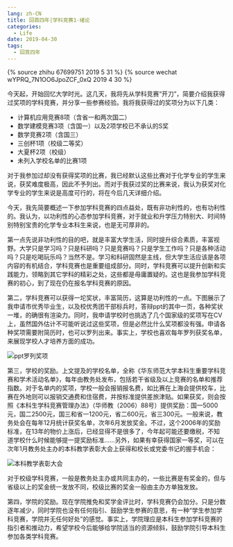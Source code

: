 ```yaml
---
lang: zh-CN
title: 回首四年|学科竞赛1·绪论
categories:
  - Life
date: 2019-04-30
tags:
  - 回首四年
---
```

{% source zhihu 67699751 2019 5 31 %}
{% source wechat wYPRQ_7N1OO6JpoZCF_0xQ 2019 4 30 %}

今天起，开始回忆大学时光。这几天，我将先从学科竞赛“开刀”，简要介绍我获得过奖项的学科竞赛，并分享一些参赛经验。我将我获得过的奖项分为以下几类：
<!--more-->

* 计算机应用竞赛8项（含省一和两次国二）
* 数学建模竞赛3项（含国一）以及2项学校已不承认的S奖
* 数学竞赛2项（含国三）
* 三创杯1项（校级二等奖）
* 大夏杯2项（校级）
* 未列入学校名单的比赛1项

对于我参加过却没有获得奖项的比赛，我已经默认这些比赛对于化学专业的学生来说，获奖难度极高，因此不予列出。而对于我获过奖的比赛来说，我认为获奖对化学专业的学生来说是高度可行的，将在今后几天详细介绍。

今天，我先简要概述一下参加学科竞赛的四点益处，既有非功利性的，也有功利性的。我认为，以功利性的心态参加学科竞赛，对于就业和升学压力特别大、时间特别特别宝贵的化学专业本科生来说，也是无可厚非的。

第一点先说非功利性的目的吧，就是丰富大学生活，同时提升综合素质，丰富视野。大学只是学习吗？只是科研吗？只是竞赛吗？只是学生工作吗？只是各种活动吗？只是吃喝玩乐吗？当然不是。学习和科研固然是主线，但大学生活应该是各项内容的有机结合，学科竞赛也是重要组成部分。同时，学科竞赛可以提升创新和实践能力，领略到其它学科的精彩之处，这些都是毋庸置疑的。这也是我参加学科竞赛的初心，到了现在仍在报名学科竞赛的原因。

第二，学科竞赛可以获得一坨奖状，丰富简历，这算是功利性的一点。下图展示了我申请市优秀毕业生，以及校优秀团干部标兵时，答辩ppt的其中一页，各种奖状一堆，的确很有渲染力。同时，我申请学校时也挑选了几个国家级的奖项写在CV上，虽然国外估计不可能听说过这些奖项，但是必然比什么奖项都没有强。申请各种奖项需要附简历时，也可以罗列出来。事实上，学校也喜欢每年罗列获奖名单，来展现学校人才培养方面的成功。

![ppt罗列奖项](https://pic.njzjz.win/1ltyCyC03cG3VCydXzjGNJcVHRqHR2Qh4)

第三，学校的奖励。上文提及的学校名单，全称《华东师范大学本科生重要学科竞赛和学术活动名单》，每年由教务处发布，包括若干省级及以上竞赛的名单和推荐指数。对于名单内的奖项，学校一般会报销报名费，如比赛在上海会提供校车，比赛在外地则可以报销交通费和住宿费，并按标准提供差旅津贴。如果获奖，则会按照《本科生学科竞赛管理办法》（华师教（2006）88号）提供奖励：国一5000元，国二2500元，国三和省一1200元，省二600元，省三300元。一般来说，教务处会在每年12月统计获奖名单，次年6月发放奖金。不过，这个2006年的奖励标准，在13年的物价上涨后，已经显得不是很多了，今年起可能还要缴税，不知道学校什么时候能够提一提奖励标准……另外，如果有幸获得国家一等奖，可以在次年1月教务处主办的本科教学表彰大会上获得和校长或党委书记的握手机会：

![本科教学表彰大会](https://pic.njzjz.win/1-KSdvJ335BJpUwPdJhapfkSBre-ZH8SP)

对于校级学科竞赛，一般是教务处主办或共同主办的，一些比赛是有奖金的，但与省级以上的奖金统一发放不同，校级比赛的奖金一般由主办方单独发放。

第四，学院的奖励。现在学院推免和奖学金评比时，学科竞赛仍会加分。只是分数逐年减少，同时学院也没有任何指引、鼓励学生参赛的意思，有一种“学生参加学科竞赛，学院并无任何好处”的感觉。事实上，学院理应是本科生参加学科竞赛的指引者和推动力，希望学校今后能够给学院适当的资源倾斜，鼓励学院引导本科生参加各类学科竞赛。

